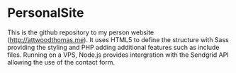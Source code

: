 PersonalSite
============
This is the github repository to my person website (http://attwoodthomas.me). It uses HTML5 to define the structure with
Sass providing the styling and PHP adding additional features such as include files. Running on a VPS, Node.js provides
intergration with the Sendgrid API allowing the use of the contact form.
